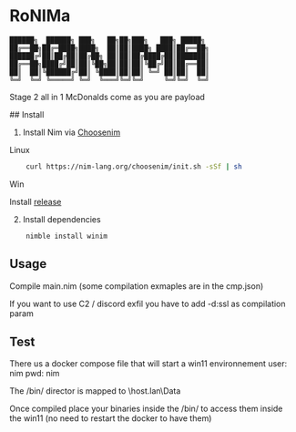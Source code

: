# RoNIMa


```
██████╗  ██████╗ ███╗   ██╗██╗███╗   ███╗ █████╗ 
██╔══██╗██╔═████╗████╗  ██║██║████╗ ████║██╔══██╗
██████╔╝██║██╔██║██╔██╗ ██║██║██╔████╔██║███████║
██╔══██╗████╔╝██║██║╚██╗██║██║██║╚██╔╝██║██╔══██║
██║  ██║╚██████╔╝██║ ╚████║██║██║ ╚═╝ ██║██║  ██║
╚═╝  ╚═╝ ╚═════╝ ╚═╝  ╚═══╝╚═╝╚═╝     ╚═╝╚═╝  ╚═╝
```


Stage 2 all in 1 McDonalds come as you are payload


## Install

1. Install Nim via [Choosenim](https://github.com/nim-lang/choosenim)


Linux

``` bash
    curl https://nim-lang.org/choosenim/init.sh -sSf | sh
```

Win 

Install [release](https://github.com/nim-lang/choosenim/releases)

2. Install dependencies

```
    nimble install winim
```


## Usage 


Compile main.nim (some compilation exmaples are in the cmp.json)

If you want to use C2 / discord exfil you have to add -d:ssl as compilation param


## Test

There us a docker compose file that will start a win11 environnement 
user: nim
pwd: nim

The /bin/ director is mapped to \\host.lan\Data 

Once compiled place your binaries inside the /bin/ to access them inside the win11 (no need to restart the docker to have them)

